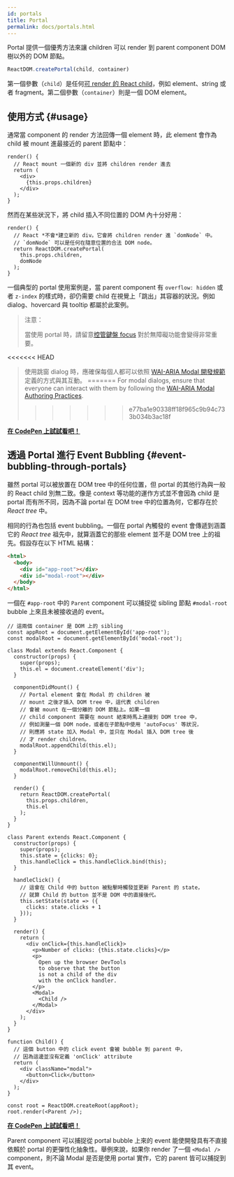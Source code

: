 ```yaml
---
id: portals
title: Portal
permalink: docs/portals.html
---
```


Portal 提供一個優秀方法來讓 children 可以 render 到 parent component DOM 樹以外的 DOM 節點。

```js
ReactDOM.createPortal(child, container)
```

第一個參數（`child`）是任何[可 render 的 React child](/docs/react-component.html#render)，例如 element、string 或者 fragment。第二個參數（`container`）則是一個 DOM element。

## 使用方式 {#usage}

通常當 component 的 render 方法回傳一個 element 時，此 element 會作為 child 被 mount 進最接近的 parent 節點中：

```js{4,6}
render() {
  // React mount 一個新的 div 並將 children render 進去
  return (
    <div>
      {this.props.children}
    </div>
  );
}
```

然而在某些狀況下，將 child 插入不同位置的 DOM 內十分好用：

```js{6}
render() {
  // React *不會*建立新的 div。它會將 children render 進 `domNode` 中。
  // `domNode` 可以是任何在隨意位置的合法 DOM node。
  return ReactDOM.createPortal(
    this.props.children,
    domNode
  );
}
```

一個典型的 portal 使用案例是，當 parent component 有 `overflow: hidden` 或者 `z-index` 的樣式時，卻仍需要 child 在視覺上「跳出」其容器的狀況。例如 dialog、hovercard 與 tooltip 都屬於此案例。

> 注意：
>
> 當使用 portal 時，請留意[控管鍵盤 focus](/docs/accessibility.html#programmatically-managing-focus) 對於無障礙功能會變得非常重要。
>
<<<<<<< HEAD
> 使用跳窗 dialog 時，應確保每個人都可以依照 [WAI-ARIA Modal 開發規範](https://www.w3.org/TR/wai-aria-practices-1.1/#dialog_modal) 定義的方式與其互動。
=======
> For modal dialogs, ensure that everyone can interact with them by following the [WAI-ARIA Modal Authoring Practices](https://www.w3.org/WAI/ARIA/apg/patterns/dialogmodal/).
>>>>>>> e77ba1e90338ff18f965c9b94c733b034b3ac18f

[**在 CodePen 上試試看吧！**](https://codepen.io/gaearon/pen/yzMaBd)

## 透過 Portal 進行 Event Bubbling {#event-bubbling-through-portals}

雖然 portal 可以被放置在 DOM tree 中的任何位置，但 portal 的其他行為與一般的 React child 別無二致。像是 context 等功能的運作方式並不會因為 child 是 portal 而有所不同，因為不論 portal 在 DOM tree 中的位置為何，它都存在於 *React tree* 中。

相同的行為也包括 event bubbling。一個在 portal 內觸發的 event 會傳遞到涵蓋它的 *React tree* 祖先中，就算涵蓋它的那些 element 並不是 DOM tree 上的祖先。假設存在以下 HTML 結構：

```html
<html>
  <body>
    <div id="app-root"></div>
    <div id="modal-root"></div>
  </body>
</html>
```

一個在 `#app-root` 中的 `Parent` component 可以捕捉從 sibling 節點 `#modal-root` bubble 上來且未被接收過的 event。

```js{28-31,42-49,53,61-63,70-71,74}
// 這兩個 container 是 DOM 上的 sibling
const appRoot = document.getElementById('app-root');
const modalRoot = document.getElementById('modal-root');

class Modal extends React.Component {
  constructor(props) {
    super(props);
    this.el = document.createElement('div');
  }

  componentDidMount() {
    // Portal element 會在 Modal 的 children 被
    // mount 之後才插入 DOM tree 中，這代表 children
    // 會被 mount 在一個分離的 DOM 節點上。如果一個
    // child component 需要在 mount 結束時馬上連接到 DOM tree 中，
    // 例如測量一個 DOM node，或者在子節點中使用 'autoFocus' 等狀況，
    // 則應將 state 加入 Modal 中，並只在 Modal 插入 DOM tree 後
    // 才 render children。
    modalRoot.appendChild(this.el);
  }

  componentWillUnmount() {
    modalRoot.removeChild(this.el);
  }

  render() {
    return ReactDOM.createPortal(
      this.props.children,
      this.el
    );
  }
}

class Parent extends React.Component {
  constructor(props) {
    super(props);
    this.state = {clicks: 0};
    this.handleClick = this.handleClick.bind(this);
  }

  handleClick() {
    // 這會在 Child 中的 button 被點擊時觸發並更新 Parent 的 state，
    // 就算 Child 的 button 並不是 DOM 中的直接後代。
    this.setState(state => ({
      clicks: state.clicks + 1
    }));
  }

  render() {
    return (
      <div onClick={this.handleClick}>
        <p>Number of clicks: {this.state.clicks}</p>
        <p>
          Open up the browser DevTools
          to observe that the button
          is not a child of the div
          with the onClick handler.
        </p>
        <Modal>
          <Child />
        </Modal>
      </div>
    );
  }
}

function Child() {
  // 這個 button 中的 click event 會被 bubble 到 parent 中，
  // 因為這邊並沒有定義 'onClick' attribute
  return (
    <div className="modal">
      <button>Click</button>
    </div>
  );
}

const root = ReactDOM.createRoot(appRoot);
root.render(<Parent />);
```

[**在 CodePen 上試試看吧！**](https://codepen.io/gaearon/pen/jGBWpE)

Parent component 可以捕捉從 portal bubble 上來的 event 能使開發具有不直接依賴於 portal 的更彈性化抽象性。舉例來說，如果你 render 了一個 `<Modal />` component，則不論 Modal 是否是使用 portal 實作，它的 parent 皆可以捕捉到其 event。

